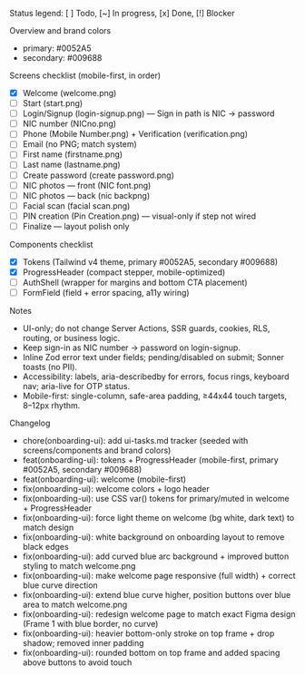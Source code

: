 Status legend: [ ] Todo, [~] In progress, [x] Done, [!] Blocker

Overview and brand colors

- primary: #0052A5
- secondary: #009688

Screens checklist (mobile-first, in order)

- [x] Welcome (welcome.png)
- [ ] Start (start.png)
- [ ] Login/Signup (login-signup.png) — Sign in path is NIC → password
- [ ] NIC number (NICno.png)
- [ ] Phone (Mobile Number.png) + Verification (verification.png)
- [ ] Email (no PNG; match system)
- [ ] First name (firstname.png)
- [ ] Last name (lastname.png)
- [ ] Create password (create password.png)
- [ ] NIC photos — front (NIC font.png)
- [ ] NIC photos — back (nic backpng)
- [ ] Facial scan (facial scan.png)
- [ ] PIN creation (Pin Creation.png) — visual-only if step not wired
- [ ] Finalize — layout polish only

Components checklist

- [x] Tokens (Tailwind v4 theme, primary #0052A5, secondary #009688)
- [x] ProgressHeader (compact stepper, mobile-optimized)
- [ ] AuthShell (wrapper for margins and bottom CTA placement)
- [ ] FormField (field + error spacing, a11y wiring)

Notes

- UI-only; do not change Server Actions, SSR guards, cookies, RLS, routing, or business logic.
- Keep sign-in as NIC number → password on login-signup.
- Inline Zod error text under fields; pending/disabled on submit; Sonner toasts (no PII).
- Accessibility: labels, aria-describedby for errors, focus rings, keyboard nav; aria-live for OTP status.
- Mobile-first: single-column, safe-area padding, ≥44x44 touch targets, 8–12px rhythm.

Changelog

- chore(onboarding-ui): add ui-tasks.md tracker (seeded with screens/components and brand colors)
- feat(onboarding-ui): tokens + ProgressHeader (mobile-first, primary #0052A5, secondary #009688)
- feat(onboarding-ui): welcome (mobile-first)
- fix(onboarding-ui): welcome colors + logo header
- fix(onboarding-ui): use CSS var() tokens for primary/muted in welcome + ProgressHeader
- fix(onboarding-ui): force light theme on welcome (bg white, dark text) to match design
- fix(onboarding-ui): white background on onboarding layout to remove black edges
- fix(onboarding-ui): add curved blue arc background + improved button styling to match welcome.png
- fix(onboarding-ui): make welcome page responsive (full width) + correct blue curve direction
- fix(onboarding-ui): extend blue curve higher, position buttons over blue area to match welcome.png
- fix(onboarding-ui): redesign welcome page to match exact Figma design (Frame 1 with blue border, no curve)
- fix(onboarding-ui): heavier bottom-only stroke on top frame + drop shadow; removed inner padding
- fix(onboarding-ui): rounded bottom on top frame and added spacing above buttons to avoid touch
